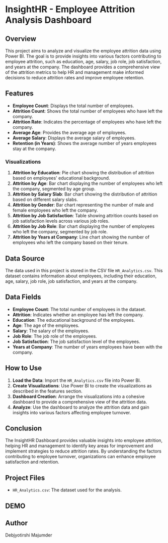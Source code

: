 # InsightHR - Employee Attrition Analysis Dashboard

## Overview

This project aims to analyze and visualize the employee attrition data using Power BI. The goal is to provide insights into various factors contributing to employee attrition, such as education, age, salary, job role, job satisfaction, and years at the company. The dashboard provides a comprehensive view of the attrition metrics to help HR and management make informed decisions to reduce attrition rates and improve employee retention.

## Features

- **Employee Count**: Displays the total number of employees.
- **Attrition Count**: Shows the total number of employees who have left the company.
- **Attrition Rate**: Indicates the percentage of employees who have left the company.
- **Average Age**: Provides the average age of employees.
- **Average Salary**: Displays the average salary of employees.
- **Retention (in Years)**: Shows the average number of years employees stay at the company.

### Visualizations

1. **Attrition by Education**: Pie chart showing the distribution of attrition based on employees' educational background.
2. **Attrition by Age**: Bar chart displaying the number of employees who left the company, segmented by age group.
3. **Attrition by Salary Slab**: Bar chart showing the distribution of attrition based on different salary slabs.
4. **Attrition by Gender**: Bar chart representing the number of male and female employees who left the company.
5. **Attrition by Job Satisfaction**: Table showing attrition counts based on job satisfaction levels across various job roles.
6. **Attrition by Job Role**: Bar chart displaying the number of employees who left the company, segmented by job role.
7. **Attrition by Years at Company**: Line chart showing the number of employees who left the company based on their tenure.

## Data Source

The data used in this project is stored in the CSV file `HR_Analytics.csv`. This dataset contains information about employees, including their education, age, salary, job role, job satisfaction, and years at the company.

## Data Fields

- **Employee Count**: The total number of employees in the dataset.
- **Attrition**: Indicates whether an employee has left the company.
- **Education**: The educational background of the employees.
- **Age**: The age of the employees.
- **Salary**: The salary of the employees.
- **Job Role**: The job role of the employees.
- **Job Satisfaction**: The job satisfaction level of the employees.
- **Years at Company**: The number of years employees have been with the company.

## How to Use

1. **Load the Data**: Import the `HR_Analytics.csv` file into Power BI.
2. **Create Visualizations**: Use Power BI to create the visualizations as described in the features section.
3. **Dashboard Creation**: Arrange the visualizations into a cohesive dashboard to provide a comprehensive view of the attrition data.
4. **Analyze**: Use the dashboard to analyze the attrition data and gain insights into various factors affecting employee turnover.

## Conclusion

The InsightHR Dashboard provides valuable insights into employee attrition, helping HR and management to identify key areas for improvement and implement strategies to reduce attrition rates. By understanding the factors contributing to employee turnover, organizations can enhance employee satisfaction and retention.

## Project Files

- `HR_Analytics.csv`: The dataset used for the analysis.

## DEMO



## Author

Debjyotirshi Majumder
